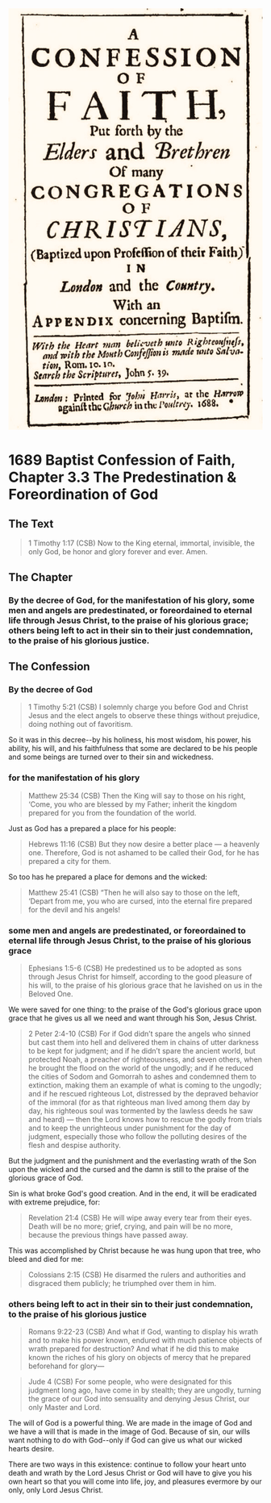<img class="intro-right" src="art-1689.png">

# 1689 Baptist Confession of Faith, Chapter 3.3 The Predestination & Foreordination of God

## The Text

>1 Timothy 1:17 (CSB) Now to the King eternal, immortal, invisible, the only God, be honor and glory forever and ever. Amen.

## The Chapter

### By the decree of God, for the manifestation of his glory, some men and angels are predestinated, or foreordained to eternal life through Jesus Christ, to the praise of his glorious grace; others being left to act in their sin to their just condemnation, to the praise of his glorious justice.

## The Confession

### By the decree of God

>1 Timothy 5:21 (CSB) I solemnly charge you before God and Christ Jesus and the elect angels to observe these things without prejudice, doing nothing out of favoritism.

So it was in this decree--by his holiness, his most wisdom, his power, his ability, his will, and his faithfulness that some are declared to be his people and some beings are turned over to their sin and wickedness.

### for the manifestation of his glory

>Matthew 25:34 (CSB) Then the King will say to those on his right, ‘Come, you who are blessed by my Father; inherit the kingdom prepared for you from the foundation of the world.

Just as God has a prepared a place for his people:

>Hebrews 11:16 (CSB) But they now desire a better place — a heavenly one. Therefore, God is not ashamed to be called their God, for he has prepared a city for them.

So too has he prepared a place for demons and the wicked:

>Matthew 25:41 (CSB) “Then he will also say to those on the left, ‘Depart from me, you who are cursed, into the eternal fire prepared for the devil and his angels!

### some men and angels are predestinated, or foreordained to eternal life through Jesus Christ, to the praise of his glorious grace

>Ephesians 1:5-6 (CSB) He predestined us to be adopted as sons through Jesus Christ for himself, according to the good pleasure of his will, to the praise of his glorious grace that he lavished on us in the Beloved One.

We were saved for one thing: to the praise of the God's glorious grace upon grace that he gives us all we need and want through his Son, Jesus Christ.

>2 Peter 2:4-10 (CSB) For if God didn’t spare the angels who sinned but cast them into hell and delivered them in chains of utter darkness to be kept for judgment; and if he didn’t spare the ancient world, but protected Noah, a preacher of righteousness, and seven others, when he brought the flood on the world of the ungodly; and if he reduced the cities of Sodom and Gomorrah to ashes and condemned them to extinction, making them an example of what is coming to the ungodly; and if he rescued righteous Lot, distressed by the depraved behavior of the immoral (for as that righteous man lived among them day by day, his righteous soul was tormented by the lawless deeds he saw and heard) — then the Lord knows how to rescue the godly from trials and to keep the unrighteous under punishment for the day of judgment, especially those who follow the polluting desires of the flesh and despise authority.

But the judgment and the punishment and the everlasting wrath of the Son upon the wicked and the cursed and the damn is still to the praise of the glorious grace of God.

Sin is what broke God's good creation. And in the end, it will be eradicated with extreme prejudice, for:

>Revelation 21:4 (CSB) He will wipe away every tear from their eyes. Death will be no more; grief, crying, and pain will be no more, because the previous things have passed away.

This was accomplished by Christ because he was hung upon that tree, who bleed and died for me:

>Colossians 2:15 (CSB) He disarmed the rulers and authorities and disgraced them publicly; he triumphed over them in him.

### others being left to act in their sin to their just condemnation, to the praise of his glorious justice

>Romans 9:22-23 (CSB) And what if God, wanting to display his wrath and to make his power known, endured with much patience objects of wrath prepared for destruction? And what if he did this to make known the riches of his glory on objects of mercy that he prepared beforehand for glory—

>Jude 4 (CSB) For some people, who were designated for this judgment long ago, have come in by stealth; they are ungodly, turning the grace of our God into sensuality and denying Jesus Christ, our only Master and Lord.

The will of God is a powerful thing. We are made in the image of God and we have a will that is made in the image of God. Because of sin, our wills want nothing to do with God--only if God can give us what our wicked hearts desire.

There are two ways in this existence: continue to follow your heart unto death and wrath by the Lord Jesus Christ or God will have to give you his own heart so that you will come into life, joy, and pleasures evermore by our only, only Lord Jesus Christ.

